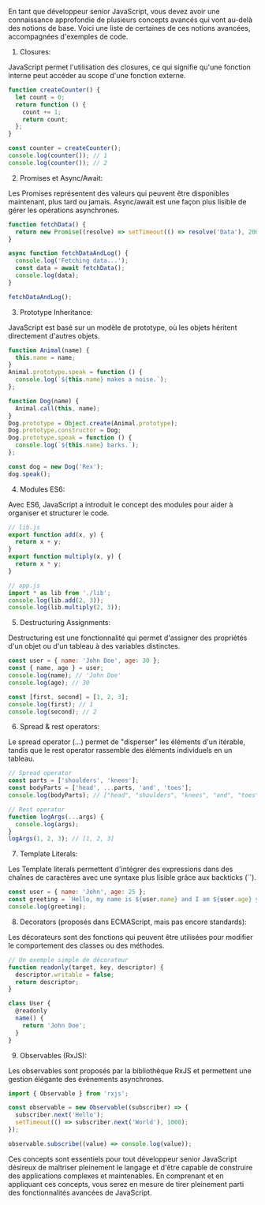En tant que développeur senior JavaScript, vous devez avoir une connaissance approfondie de plusieurs concepts avancés qui vont au-delà des notions de base. Voici une liste de certaines de ces notions avancées, accompagnées d'exemples de code.

1. Closures:

JavaScript permet l'utilisation des closures, ce qui signifie qu'une fonction interne peut accéder au scope d'une fonction externe.

```javascript
function createCounter() {
  let count = 0;
  return function () {
    count += 1;
    return count;
  };
}

const counter = createCounter();
console.log(counter()); // 1
console.log(counter()); // 2
```

2. Promises et Async/Await:

Les Promises représentent des valeurs qui peuvent être disponibles maintenant, plus tard ou jamais. Async/await est une façon plus lisible de gérer les opérations asynchrones.

```javascript
function fetchData() {
  return new Promise((resolve) => setTimeout(() => resolve('Data'), 2000));
}

async function fetchDataAndLog() {
  console.log('Fetching data...');
  const data = await fetchData();
  console.log(data);
}

fetchDataAndLog();
```

3. Prototype Inheritance:

JavaScript est basé sur un modèle de prototype, où les objets héritent directement d'autres objets.

```javascript
function Animal(name) {
  this.name = name;
}
Animal.prototype.speak = function () {
  console.log(`${this.name} makes a noise.`);
};

function Dog(name) {
  Animal.call(this, name);
}
Dog.prototype = Object.create(Animal.prototype);
Dog.prototype.constructor = Dog;
Dog.prototype.speak = function () {
  console.log(`${this.name} barks.`);
};

const dog = new Dog('Rex');
dog.speak();
```

4. Modules ES6:

Avec ES6, JavaScript a introduit le concept des modules pour aider à organiser et structurer le code.

```javascript
// lib.js
export function add(x, y) {
  return x + y;
}
export function multiply(x, y) {
  return x * y;
}

// app.js
import * as lib from './lib';
console.log(lib.add(2, 3));
console.log(lib.multiply(2, 3));
```

5. Destructuring Assignments:

Destructuring est une fonctionnalité qui permet d'assigner des propriétés d'un objet ou d'un tableau à des variables distinctes.

```javascript
const user = { name: 'John Doe', age: 30 };
const { name, age } = user;
console.log(name); // 'John Doe'
console.log(age); // 30

const [first, second] = [1, 2, 3];
console.log(first); // 1
console.log(second); // 2
```

6. Spread & rest operators:

Le spread operator (...) permet de "disperser" les éléments d'un itérable, tandis que le rest operator rassemble des éléments individuels en un tableau.

```javascript
// Spread operator
const parts = ['shoulders', 'knees'];
const bodyParts = ['head', ...parts, 'and', 'toes'];
console.log(bodyParts); // ["head", "shoulders", "knees", "and", "toes"]

// Rest operator
function logArgs(...args) {
  console.log(args);
}
logArgs(1, 2, 3); // [1, 2, 3]
```

7. Template Literals:

Les Template literals permettent d'intégrer des expressions dans des chaînes de caractères avec une syntaxe plus lisible grâce aux backticks (``).

```javascript
const user = { name: 'John', age: 25 };
const greeting = `Hello, my name is ${user.name} and I am ${user.age} years old.`;
console.log(greeting);
```

8. Decorators (proposés dans ECMAScript, mais pas encore standards):

Les décorateurs sont des fonctions qui peuvent être utilisées pour modifier le comportement des classes ou des méthodes.

```javascript
// Un exemple simple de décorateur
function readonly(target, key, descriptor) {
  descriptor.writable = false;
  return descriptor;
}

class User {
  @readonly
  name() {
    return 'John Doe';
  }
}
```

9. Observables (RxJS):

Les observables sont proposés par la bibliothèque RxJS et permettent une gestion élégante des événements asynchrones.

```javascript
import { Observable } from 'rxjs';

const observable = new Observable((subscriber) => {
  subscriber.next('Hello');
  setTimeout(() => subscriber.next('World'), 1000);
});

observable.subscribe((value) => console.log(value));
```

Ces concepts sont essentiels pour tout développeur senior JavaScript désireux de maîtriser pleinement le langage et d'être capable de construire des applications complexes et maintenables. En comprenant et en appliquant ces concepts, vous serez en mesure de tirer pleinement parti des fonctionnalités avancées de JavaScript.
